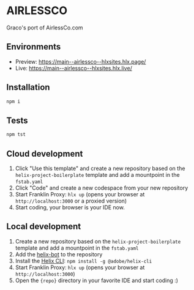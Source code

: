 # AIRLESSCO
Graco's port of AirlessCo.com

## Environments
- Preview: https://main--airlessco--hlxsites.hlx.page/
- Live: https://main--airlessco--hlxsites.hlx.live/

## Installation

```sh
npm i
```

## Tests

```sh
npm tst
```

## Cloud development

1. Click "Use this template" and create a new repository based on the `helix-project-boilerplate` template and add a mountpoint in the `fstab.yaml`
2. Click "Code" and create a new codespace from your new repository
3. Start Franklin Proxy: `hlx up` (opens your browser at `http://localhost:3000` or a proxied version)
4. Start coding, your browser is your IDE now.

## Local development

1. Create a new repository based on the `helix-project-boilerplate` template and add a mountpoint in the `fstab.yaml`
1. Add the [helix-bot](https://github.com/apps/helix-bot) to the repository
1. Install the [Helix CLI](https://github.com/adobe/helix-cli): `npm install -g @adobe/helix-cli`
1. Start Franklin Proxy: `hlx up` (opens your browser at `http://localhost:3000`)
1. Open the `{repo}` directory in your favorite IDE and start coding :)
